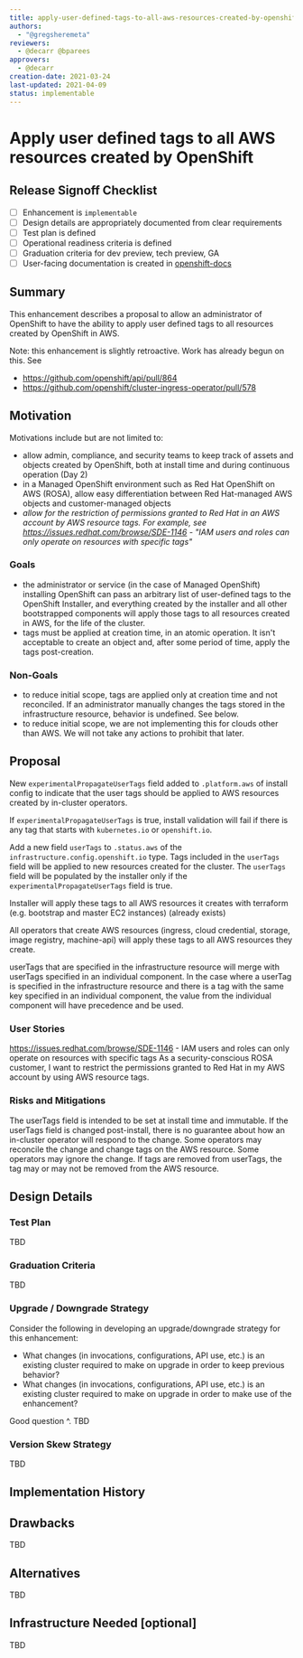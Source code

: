```yaml
---
title: apply-user-defined-tags-to-all-aws-resources-created-by-openshift
authors:
  - "@gregsheremeta"
reviewers:
  - @decarr @bparees
approvers:
  - @decarr 
creation-date: 2021-03-24
last-updated: 2021-04-09
status: implementable
---
```


# Apply user defined tags to all AWS resources created by OpenShift

## Release Signoff Checklist

- [ ] Enhancement is `implementable`
- [ ] Design details are appropriately documented from clear requirements
- [ ] Test plan is defined
- [ ] Operational readiness criteria is defined
- [ ] Graduation criteria for dev preview, tech preview, GA
- [ ] User-facing documentation is created in [openshift-docs](https://github.com/openshift/openshift-docs/)

## Summary

This enhancement describes a proposal to allow an administrator of OpenShift to
have the ability to apply user defined tags to all resources created by OpenShift in AWS.

Note: this enhancement is slightly retroactive. Work has already begun on this. See
 - https://github.com/openshift/api/pull/864
 - https://github.com/openshift/cluster-ingress-operator/pull/578

## Motivation

Motivations include but are not limited to:

 - allow admin, compliance, and security teams to keep track of assets and objects created by OpenShift,
   both at install time and during continuous operation (Day 2)
 - in a Managed OpenShift environment such as Red Hat OpenShift on AWS (ROSA), allow easy differentiation
   between Red Hat-managed AWS objects and customer-managed objects
 - *allow for the restriction of permissions granted to Red Hat in an AWS account by AWS resource tags.
   For example, see https://issues.redhat.com/browse/SDE-1146 - "IAM users and roles can only operate on resources with specific tags"*

### Goals

 - the administrator or service (in the case of Managed OpenShift) installing OpenShift can pass an arbitrary
   list of user-defined tags to the OpenShift Installer, and everything created by the installer and all other
   bootstrapped components will apply those tags to all resources created in AWS, for the life of the cluster.
 - tags must be applied at creation time, in an atomic operation. It isn't acceptable to create an object and,
   after some period of time, apply the tags post-creation.

### Non-Goals

 - to reduce initial scope, tags are applied only at creation time and not reconciled. If an administrator manually
   changes the tags stored in the infrastructure resource, behavior is undefined. See below.
 - to reduce initial scope, we are not implementing this for clouds other than AWS. We will not take any actions
   to prohibit that later.

## Proposal

New `experimentalPropagateUserTags` field added to `.platform.aws` of install config to indicate that the user tags should be applied to AWS
resources created by in-cluster operators.

If `experimentalPropagateUserTags` is true, install validation will fail if there is any tag that starts with `kubernetes.io` or `openshift.io`.

Add a new field `userTags` to `.status.aws` of the `infrastructure.config.openshift.io` type. Tags included in the
`userTags` field will be applied to new resources created for the cluster. The `userTags` field will be populated by the installer only if the `experimentalPropagateUserTags` field is true.

Installer will apply these tags to all AWS resources it creates with terraform (e.g. bootstrap and master EC2 instances) (already exists)

All operators that create AWS resources (ingress, cloud credential, storage, image registry, machine-api)
will apply these tags to all AWS resources they create.

userTags that are specified in the infrastructure resource will merge with userTags specified in an individual component. In the case where a userTag is specified in the infrastructure resource and there is a tag with the same key specified in an individual component, the value from the individual component will have precedence and be used.

### User Stories

https://issues.redhat.com/browse/SDE-1146 - IAM users and roles can only operate on resources with specific tags
As a security-conscious ROSA customer, I want to restrict the permissions granted to Red Hat in my AWS account by using
AWS resource tags.

### Risks and Mitigations

The userTags field is intended to be set at install time and immutable. If the userTags field is changed post-install, there is no guarantee about how an in-cluster operator will respond to the change. Some operators may reconcile the change and change tags on the AWS resource. Some operators may ignore the change. If tags are removed from userTags, the tag may or may not be removed from the AWS resource.


## Design Details

### Test Plan

TBD

### Graduation Criteria

TBD

### Upgrade / Downgrade Strategy

Consider the following in developing an upgrade/downgrade strategy for this
enhancement:
- What changes (in invocations, configurations, API use, etc.) is an existing
  cluster required to make on upgrade in order to keep previous behavior?
- What changes (in invocations, configurations, API use, etc.) is an existing
  cluster required to make on upgrade in order to make use of the enhancement?

Good question ^. TBD

### Version Skew Strategy

TBD

## Implementation History

## Drawbacks

TBD

## Alternatives

TBD

## Infrastructure Needed [optional]

TBD
